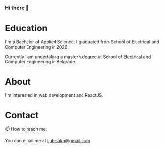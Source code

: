 ### Hi there 👋

# Education

I'm a Bachelor of Applied Science. I graduated from School of Electrical and Computer Engineering in 2020. 

Currently I am undertaking a master’s degree at School of Electrical and Computer Engineering in Belgrade.

# About

I'm interested in web development and ReactJS.

# Contact

📫 How to reach me: 

You can email me at ljubisakn@gmail.com
